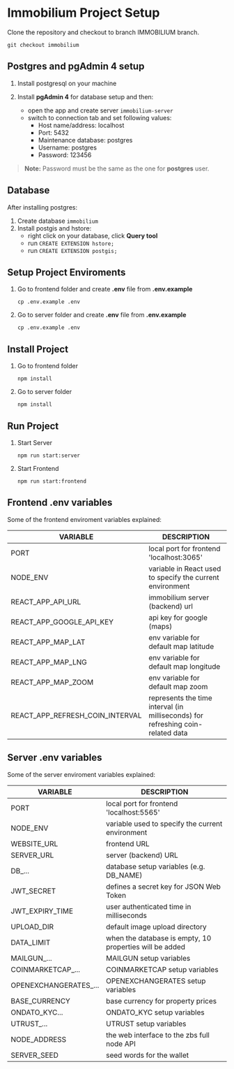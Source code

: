 # Immobilium Project Setup

 Clone the repository and checkout to branch IMMOBILIUM branch.
 ```
 git checkout immobilium
 ```
 
## Postgres and pgAdmin 4 setup

1. Install postgresql on your machine
 
2. Install **pgAdmin 4** for database setup and then:
    - open the app and create server `immobilium-server`
    - switch to connection tab and set following values:
      - Host name/address: localhost
      - Port: 5432
      - Maintenance database: postgres
      - Username: postgres
      - Password: 123456 
> **Note:** Password must be the same as the one for **postgres** user. 


## Database

After installing postgres:
1. Create database `immobilium`
2. Install postgis and hstore:
    - right click on your database, click **Query tool**
    - run `CREATE EXTENSION hstore;`
    - run `CREATE EXTENSION postgis;`

## Setup Project Enviroments

1. Go to frontend folder and create **.env** file from **.env.example**
    ```
    cp .env.example .env
    ```
2. Go to server folder and create **.env** file from **.env.example**
    ```
    cp .env.example .env
    ```

## Install Project

1. Go to frontend folder
    ```
    npm install
    ```
2. Go to server folder
    ```
    npm install
    ```

## Run Project

1. Start Server
    ```
    npm run start:server
    ```
2. Start Frontend
    ```
    npm run start:frontend
    ```



## Frontend .env variables

Some of the frontend enviroment variables explained:

| VARIABLE                   	  | DESCRIPTION                                                  	  	    |
|---------------------------------|---------------------------------------------------------------------------------|
| PORT                       	  | local port for frontend 'localhost:3065'                              	    |
| NODE_ENV                   	  | variable in React used to specify the current environment 	    |
| REACT_APP_API_URL          	  | immobilium server (backend) url                             	  	    |
| REACT_APP_GOOGLE_API_KEY   	  | api key for google (maps)                                    	  	    |
| REACT_APP_MAP_LAT          	  | env variable for default map latitude                         	  	    |
| REACT_APP_MAP_LNG          	  | env variable for default map longitude                        	  	    |
| REACT_APP_MAP_ZOOM         	  | env variable for default map zoom                             	  	    |
| REACT_APP_REFRESH_COIN_INTERVAL | represents the time interval (in milliseconds) for refreshing coin-related data |


## Server .env variables

Some of the server enviroment variables explained:

| VARIABLE                | DESCRIPTION                                              		  |
|-------------------------|-----------------------------------------------------------------------|
| PORT                    | local port for frontend 'localhost:5565'                		  |
| NODE_ENV                | variable used to specify the current environment 		  |
| WEBSITE_URL             | frontend URL                                             		  |
| SERVER_URL              | server (backend) URL                                    		  |
| DB_...                  | database setup variables (e.g. DB_NAME)                		  |
| JWT_SECRET              | defines a secret key for JSON Web Token                  		  |
| JWT_EXPIRY_TIME         | user authenticated time in milliseconds                 		  |
| UPLOAD_DIR              | default image upload directory                           		  |
| DATA_LIMIT              | when the database is empty, 10 properties will be added  		  |
| MAILGUN_...             | MAILGUN setup variables                                 		  |
| COINMARKETCAP_...       | COINMARKETCAP setup variables                            		  |
| OPENEXCHANGERATES_...   | OPENEXCHANGERATES setup variables                        		  |
| BASE_CURRENCY           | base currency for property prices                        		  |
| ONDATO_KYC...           | ONDATO_KYC setup variables                               		  |
| UTRUST_...              | UTRUST setup variables                                   		  |
| NODE_ADDRESS            | the web interface to the zbs full node API                		  |
| SERVER_SEED             | seed words for the wallet                                 		  |
